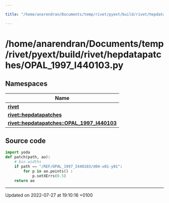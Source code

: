 ```yaml
---

title: "/home/anarendran/Documents/temp/rivet/pyext/build/rivet/hepdatapatches/OPAL_1997_I440103.py"

---
```


# /home/anarendran/Documents/temp/rivet/pyext/build/rivet/hepdatapatches/OPAL_1997_I440103.py



## Namespaces

| Name           |
| -------------- |
| **[rivet](http://example.org/namespaces/namespacerivet/)**  |
| **[rivet::hepdatapatches](http://example.org/namespaces/namespacerivet_1_1hepdatapatches/)**  |
| **[rivet::hepdatapatches::OPAL_1997_I440103](http://example.org/namespaces/namespacerivet_1_1hepdatapatches_1_1opal__1997__i440103/)**  |




## Source code

```python
import yoda
def patch(path, ao):
    # bin widths
    if path == "/REF/OPAL_1997_I440103/d04-x01-y01":
        for p in ao.points() :
            p.setXErrs(0.5)
    return ao
```


-------------------------------

Updated on 2022-07-27 at 19:10:16 +0100
